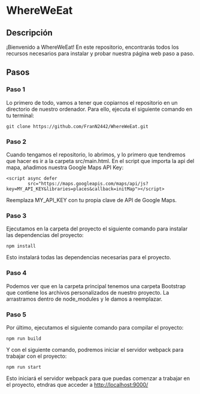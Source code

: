 # WhereWeEat

## Descripción

¡Bienvenido a WhereWeEat! En este repositorio, encontrarás todos los recursos necesarios para instalar y probar nuestra página web paso a paso.

## Pasos

### Paso 1

Lo primero de todo, vamos a tener que copiarnos el repositorio en un directorio de nuestro ordenador. Para ello, ejecuta el siguiente comando en tu terminal:

```
git clone https://github.com/FranN2442/WhereWeEat.git
```

### Paso 2

Cuando tengamos el repositorio, lo abrimos, y lo primero que tendremos que hacer es ir a la carpeta src/main.html. En el script que importa la api del mapa, añadimos nuestra Google Maps API Key:

```
<script async defer
        src="https://maps.googleapis.com/maps/api/js?key=MY_API_KEY&libraries=places&callback=initMap"></script>

```
Reemplaza MY_API_KEY con tu propia clave de API de Google Maps.

### Paso 3 
Ejecutamos en la carpeta del proyecto el siguiente comando para instalar las dependencias del proyecto:

```
npm install
```
Esto instalará todas las dependencias necesarias para el proyecto.

### Paso 4

Podemos ver que en la carpeta principal tenemos una carpeta Bootstrap que contiene los archivos personalizados de nuestro proyecto. La arrastramos dentro de node_modules y le damos a reemplazar.

### Paso 5 
Por último, ejecutamos el siguiente comando para compilar el proyecto:
```
npm run build
```
Y con el siguiente comando, podremos iniciar el servidor webpack para trabajar con el proyecto:

```
npm run start
```
Esto iniciará el servidor webpack para que puedas comenzar a trabajar en el proyecto, etndras que acceder a [http://localhost:9000/](http://localhost:9000/)
